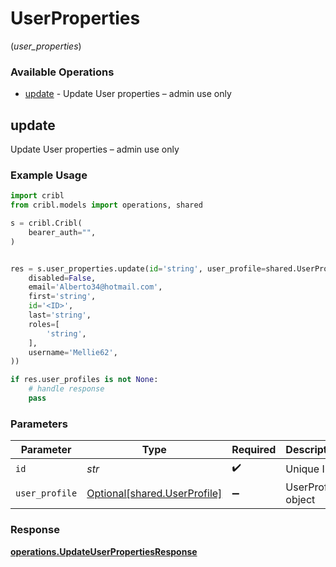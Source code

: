 # UserProperties
(*user_properties*)

### Available Operations

* [update](#update) - Update User properties – admin use only

## update

Update User properties – admin use only

### Example Usage

```python
import cribl
from cribl.models import operations, shared

s = cribl.Cribl(
    bearer_auth="",
)


res = s.user_properties.update(id='string', user_profile=shared.UserProfile(
    disabled=False,
    email='Alberto34@hotmail.com',
    first='string',
    id='<ID>',
    last='string',
    roles=[
        'string',
    ],
    username='Mellie62',
))

if res.user_profiles is not None:
    # handle response
    pass
```

### Parameters

| Parameter                                                          | Type                                                               | Required                                                           | Description                                                        |
| ------------------------------------------------------------------ | ------------------------------------------------------------------ | ------------------------------------------------------------------ | ------------------------------------------------------------------ |
| `id`                                                               | *str*                                                              | :heavy_check_mark:                                                 | Unique ID                                                          |
| `user_profile`                                                     | [Optional[shared.UserProfile]](../../models/shared/userprofile.md) | :heavy_minus_sign:                                                 | UserProfile object                                                 |


### Response

**[operations.UpdateUserPropertiesResponse](../../models/operations/updateuserpropertiesresponse.md)**

